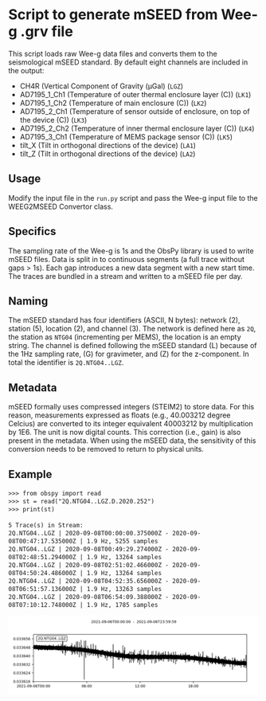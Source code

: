 # Script to generate mSEED from Wee-g .grv file

This script loads raw Wee-g data files and converts them to the seismological mSEED standard. By default eight channels are included in the output:

* CH4R (Vertical Component of Gravity (μGal) (`LGZ`)
* AD7195_1_Ch1 (Temperature of outer thermal enclosure layer (C)) (`LK1`)
* AD7195_1_Ch2 (Temperature of main enclosure (C)) (`LK2`)
* AD7195_2_Ch1 (Temperature of sensor outside of enclosure, on top of the device (C)) (`LK3`)
* AD7195_2_Ch2 (Temperature of inner thermal enclosure layer (C)) (`LK4`)
* AD7195_3_Ch1 (Temperature of MEMS package sensor (C)) (`LK5`)
* tilt_X (Tilt in orthogonal directions of the device) (`LA1`)
* tilt_Z (Tilt in orthogonal directions of the device) (`LA2`)

## Usage
Modify the input file in the `run.py` script and pass the Wee-g input file to the WEEG2MSEED Convertor class.

## Specifics

The sampling rate of the Wee-g is 1s and the ObsPy library is used to write mSEED files. Data is split in to continuous segments (a full trace without gaps > 1s). Each gap introduces a new data segment with a new start time. The traces are bundled in a stream and written to a mSEED file per day.

## Naming

The mSEED standard has four identifiers (ASCII, N bytes): network (2), station (5), location (2), and channel (3). The network is defined here as `2Q`, the station as `NTG04` (incrementing per MEMS), the location is an empty string. The channel is defined following the mSEED standard (L) because of the 1Hz sampling rate, (G) for gravimeter, and (Z) for the z-component. In total the identifier is `2Q.NTG04..LGZ`.

## Metadata

mSEED formally uses compressed integers (STEIM2) to store data. For this reason, measurements expressed as floats (e.g., 40.003212 degree Celcius) are converted to its integer equivalent 40003212 by multiplication by 1E6. The unit is now digital counts. This correction (i.e., gain) is also present in the metadata. When using the mSEED data, the sensitivity of this conversion needs to be removed to return to physical units.

## Example

    >>> from obspy import read
    >>> st = read("2Q.NTG04..LGZ.D.2020.252")
    >>> print(st)

    5 Trace(s) in Stream:
    2Q.NTG04..LGZ | 2020-09-08T00:00:00.375000Z - 2020-09-08T00:47:17.535000Z | 1.9 Hz, 5255 samples
    2Q.NTG04..LGZ | 2020-09-08T00:49:29.274000Z - 2020-09-08T02:48:51.294000Z | 1.9 Hz, 13264 samples
    2Q.NTG04..LGZ | 2020-09-08T02:51:02.466000Z - 2020-09-08T04:50:24.486000Z | 1.9 Hz, 13264 samples
    2Q.NTG04..LGZ | 2020-09-08T04:52:35.656000Z - 2020-09-08T06:51:57.136000Z | 1.9 Hz, 13263 samples
    2Q.NTG04..LGZ | 2020-09-08T06:54:09.388000Z - 2020-09-08T07:10:12.748000Z | 1.9 Hz, 1785 samples

![Example Stream](images/plot.png)
